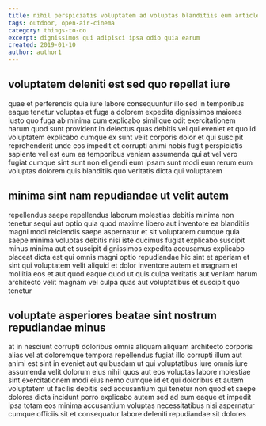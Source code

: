 ```yaml
---
title: nihil perspiciatis voluptatem ad voluptas blanditiis eum article 2855
tags: outdoor, open-air-cinema
category: things-to-do
excerpt: dignissimos qui adipisci ipsa odio quia earum
created: 2019-01-10
author: author1
---
```


## voluptatem deleniti est sed quo repellat iure

quae et perferendis quia iure labore consequuntur illo sed in temporibus eaque tenetur voluptas et fuga a dolorem expedita dignissimos maiores iusto quo fuga ab minima cum explicabo similique odit exercitationem harum quod sunt provident in delectus quas debitis vel qui eveniet et quo id voluptatem explicabo cumque ex sunt velit corporis dolor et qui suscipit reprehenderit unde eos impedit et corrupti animi nobis fugit perspiciatis sapiente vel est eum ea temporibus veniam assumenda qui at vel vero fugiat cumque sint sunt non eligendi eum ipsam sunt modi eum rerum eum voluptas dolorem quis blanditiis quo veritatis dicta qui voluptatem

## minima sint nam repudiandae ut velit autem

repellendus saepe repellendus laborum molestias debitis minima non tenetur sequi aut optio quia quod maxime libero aut inventore ea blanditiis magni modi reiciendis saepe aspernatur et sit voluptatem cumque quia saepe minima voluptas debitis nisi iste ducimus fugiat explicabo suscipit minus minima aut et suscipit dignissimos expedita accusamus explicabo placeat dicta est qui omnis magni optio repudiandae hic sint et aperiam et sint qui voluptatem velit aliquid et dolor inventore autem et magnam et mollitia eos et aut quod eaque quod ut quis culpa veritatis aut veniam harum architecto velit magnam vel culpa quas aut voluptatibus et suscipit quo tenetur

## voluptate asperiores beatae sint nostrum repudiandae minus

at in nesciunt corrupti doloribus omnis aliquam aliquam architecto corporis alias vel at doloremque tempora repellendus fugiat illo corrupti illum aut animi est sint in eveniet aut quibusdam ut qui voluptatibus iure omnis iure assumenda velit dolorum eius nihil quos aut eos voluptas labore molestiae sint exercitationem modi eius nemo cumque id et qui doloribus et autem voluptatem ut facilis debitis sed accusantium qui tenetur non quod et saepe dolores dicta incidunt porro explicabo autem sed ad eum eaque et impedit ipsa totam eos minima accusantium voluptas necessitatibus nisi aspernatur cumque officiis sit et consequatur labore deleniti repudiandae sit dolores
